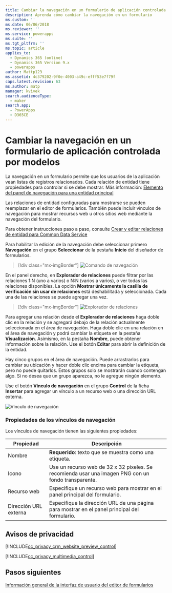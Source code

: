 ```yaml
---
title: Cambiar la navegación en un formulario de aplicación controlada por modelos en PowerApps | MicrosoftDocs
description: Aprenda cómo cambiar la navegación en un formulario
ms.custom: ''
ms.date: 06/06/2018
ms.reviewer: ''
ms.service: powerapps
ms.suite: ''
ms.tgt_pltfrm: ''
ms.topic: article
applies_to:
  - Dynamics 365 (online)
  - Dynamics 365 Version 9.x
  - powerapps
author: Mattp123
ms.assetid: 4c379202-9f0e-4003-a49c-efff53e7f79f
caps.latest.revision: 63
ms.author: matp
manager: kvivek
search.audienceType:
  - maker
search.app:
  - PowerApps
  - D365CE
---
```

# <a name="change-navigation-within-a-model-driven-app-form"></a>Cambiar la navegación en un formulario de aplicación controlada por modelos

 La navegación en un formulario permite que los usuarios de la aplicación vean listas de registros relacionados. Cada relación de entidad tiene propiedades para controlar si se debe mostrar. Más información: [Elemento del panel de navegación para una entidad principal](../common-data-service/create-edit-1n-relationships-solution-explorer.md#navigation-pane-item-for-primary-entity)  
  
 Las relaciones de entidad configuradas para mostrarse se pueden reemplazar en el editor de formularios. También puede incluir vínculos de navegación para mostrar recursos web u otros sitios web mediante la navegación del formulario.  
  
 Para obtener instrucciones paso a paso, consulte [Crear y editar relaciones de entidad para Common Data Service](../common-data-service/create-edit-entity-relationships.md)  
  
 Para habilitar la edición de la navegación debe seleccionar primero **Navegación** en el grupo **Seleccionar** de la pestaña **Inicio** del diseñador de formularios.  
 
> [!div class="mx-imgBorder"] 
> ![Comando de navegación](media/navigation-command.png)
 
 En el panel derecho, en **Explorador de relaciones** puede filtrar por las relaciones 1:N (uno a varios) o N:N (varios a varios), o ver todas las relaciones disponibles. La opción **Mostrar únicamente la casilla de verificación sin usar de relaciones** está deshabilitada y seleccionada. Cada una de las relaciones se puede agregar una vez.  
 
 > [!div class="mx-imgBorder"] 
 > ![Explorador de relaciones](media/relationship-explorer.png)

 Para agregar una relación desde el **Explorador de relaciones** haga doble clic en la relación y se agregará debajo de la relación actualmente seleccionada en el área de navegación. Haga doble clic en una relación en el área de navegación y podrá cambiar la etiqueta en la pestaña **Visualización**. Asimismo, en la pestaña **Nombre**, puede obtener información sobre la relación. Use el botón **Editar** para abrir la definición de la entidad.  
  
 Hay cinco grupos en el área de navegación. Puede arrastrarlos para cambiar su ubicación y hacer doble clic encima para cambiar la etiqueta, pero no puede quitarlos. Estos grupos solo se mostrarán cuando contengan algo. Si no desea que un grupo aparezca, no le agregue ningún elemento.  
  
 Use el botón **Vínculo de navegación** en el grupo **Control** de la ficha **Insertar** para agregar un vínculo a un recurso web o una dirección URL externa.  
 
 ![Vínculo de navegación](media/navigation-link.png)
 
<a name="BKMK_NavigationLinkProperties"></a>   
### <a name="navigation-link-properties"></a>Propiedades de los vínculos de navegación  
 Los vínculos de navegación tienen las siguientes propiedades:  
  
|Propiedad|Descripción|  
|--------------|-----------------|  
|Nombre|**Requerido**: texto que se muestra como una etiqueta.|  
|Icono|Use un recurso web de 32 x 32 píxeles. Se recomienda usar una imagen PNG con un fondo transparente.|  
|Recurso web|Especifique un recurso web para mostrar en el panel principal del formulario.|  
|Dirección URL externa|Especifique la dirección URL de una página para mostrar en el panel principal del formulario.|  

<a name="BKMK_PrivacyNotices"></a>   

## <a name="privacy-notices"></a>Avisos de privacidad  
 [!INCLUDE[cc_privacy_crm_website_preview_control](../../includes/cc-privacy-crm-website-preview-control.md)]    
  
 [!INCLUDE[cc_privacy_multimedia_control](../../includes/cc-privacy-multimedia-control.md)]  

## <a name="next-steps"></a>Pasos siguientes

[Información general de la interfaz de usuario del editor de formularios](form-editor-user-interface-legacy.md)
